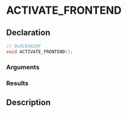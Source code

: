 # ACTIVATE_FRONTEND

## Declaration
```cpp
// 0x3C64626F
void ACTIVATE_FRONTEND();
```

### Arguments

### Results

## Description
